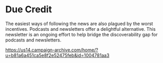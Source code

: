 # Due Credit
The easiest ways of following the news are also plagued by the worst incentives. Podcasts and newsletters offer a delightful alternative. This newsletter is an ongoing effort to help bridge the discoverability gap for podcasts and newsletters.

https://us14.campaign-archive.com/home/?u=b81a6a451ca5e8f2e52475feb&id=1004781aa3
